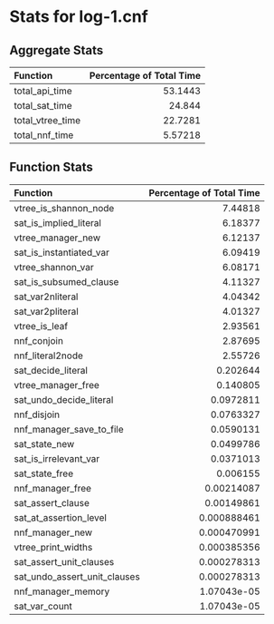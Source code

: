 # Stats for log-1.cnf

## Aggregate Stats
| Function         |   Percentage of Total Time |
|:-----------------|---------------------------:|
| total_api_time   |                   53.1443  |
| total_sat_time   |                   24.844   |
| total_vtree_time |                   22.7281  |
| total_nnf_time   |                    5.57218 |

## Function Stats
| Function                     |   Percentage of Total Time |
|:-----------------------------|---------------------------:|
| vtree_is_shannon_node        |                7.44818     |
| sat_is_implied_literal       |                6.18377     |
| vtree_manager_new            |                6.12137     |
| sat_is_instantiated_var      |                6.09419     |
| vtree_shannon_var            |                6.08171     |
| sat_is_subsumed_clause       |                4.11327     |
| sat_var2nliteral             |                4.04342     |
| sat_var2pliteral             |                4.01327     |
| vtree_is_leaf                |                2.93561     |
| nnf_conjoin                  |                2.87695     |
| nnf_literal2node             |                2.55726     |
| sat_decide_literal           |                0.202644    |
| vtree_manager_free           |                0.140805    |
| sat_undo_decide_literal      |                0.0972811   |
| nnf_disjoin                  |                0.0763327   |
| nnf_manager_save_to_file     |                0.0590131   |
| sat_state_new                |                0.0499786   |
| sat_is_irrelevant_var        |                0.0371013   |
| sat_state_free               |                0.006155    |
| nnf_manager_free             |                0.00214087  |
| sat_assert_clause            |                0.00149861  |
| sat_at_assertion_level       |                0.000888461 |
| nnf_manager_new              |                0.000470991 |
| vtree_print_widths           |                0.000385356 |
| sat_assert_unit_clauses      |                0.000278313 |
| sat_undo_assert_unit_clauses |                0.000278313 |
| nnf_manager_memory           |                1.07043e-05 |
| sat_var_count                |                1.07043e-05 |